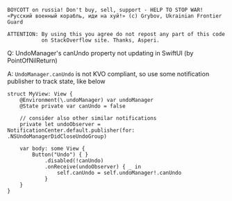 ```
BOYCOTT on russia! Don't buy, sell, support - HELP TO STOP WAR!
«Русский военный корабль, иди на хуй!» (c) Grybov, Ukrainian Frontier Guard

ATTENTION: By using this you agree do not repost any part of this code
           on StackOverflow site. Thanks, Asperi.
```

Q: UndoManager's canUndo property not updating in SwiftUI (by PointOfNilReturn)

A: `UndoManager.canUndo` is not KVO compliant, so use some notification publisher to track state, like below

    struct MyView: View {
        @Environment(\.undoManager) var undoManager
        @State private var canUndo = false
    
        // consider also other similar notifications
        private let undoObserver = NotificationCenter.default.publisher(for: .NSUndoManagerDidCloseUndoGroup)
    
        var body: some View {
            Button("Undo") { }
                .disabled(!canUndo)
                .onReceive(undoObserver) { _ in
                    self.canUndo = self.undoManager!.canUndo
                }
        }
    }

